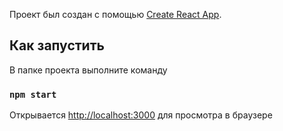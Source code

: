 
Проект был создан с помощью [Create React App](https://github.com/facebook/create-react-app).

## Как запустить

В папке проекта выполните команду

### `npm start`

Открывается [http://localhost:3000](http://localhost:3000) для просмотра в браузере
